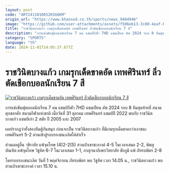 ```yaml
---
layout: post
code: "ART2411010652K5G6KM"
origin_url: "https://www.khaosod.co.th/sports/news_9484946"
image: "https://github.com/user-attachments/assets/f506eb13-3c80-4eaf-baec-227bafb33755"
title: "ราชวินิตบางแก้ว เกมรุกเด็ดขาดอัด เทพศิรินทร์ ลิ่วตัดเชือกบอลนักเรียน 7 สี"
description: "การแข่งขันฟุตบอลนักเรียน 7 คน แชมป์กีฬา 7HD แชมเปียน คัพ 2024 รอบ 8 ทีมสุดท้ายที่ สนามศุภชลาศัย สนามกีฬาแห่งชาติ เมื่อวันที่ 31 ตุลาคม เทพศิรินทร์ แชมป์ปี"
category: "SPORTS"
language: "th"
date: 2024-11-01T14:05:37.677Z
---
```


# ราชวินิตบางแก้ว เกมรุกเด็ดขาดอัด เทพศิรินทร์ ลิ่วตัดเชือกบอลนักเรียน 7 สี

[![ราชวินิตบางแก้ว เกมรุกเด็ดขาดอัด เทพศิรินทร์ ลิ่วตัดเชือกบอลนักเรียน 7 สี](https://www.khaosod.co.th/wpapp/uploads/2024/10/163729.jpg "ราชวินิตบางแก้ว เกมรุกเด็ดขาดอัด เทพศิรินทร์ ลิ่วตัดเชือกบอลนักเรียน 7 สี")](https://www.khaosod.co.th/wpapp/uploads/2024/10/163729.jpg)

การแข่งขันฟุตบอลนักเรียน 7 คน แชมป์กีฬา 7HD แชมเปียน คัพ 2024 รอบ 8 ทีมสุดท้ายที่ สนามศุภชลาศัย สนามกีฬาแห่งชาติ เมื่อวันที่ 31 ตุลาคม เทพศิรินทร์ แชมป์ปี 2022 พบกับ ราชวินิตบางแก้ว แชมป์เก่า 2 สมัย ปี 2005 และ 2007

ผลปรากฎว่าทั้งสองทีมสู้กันสนุก ก่อนจะเป็น ราชวินิตบางแก้ว ที่มีเกมรุกเด็ดขาดกว่าเอาชนะ เทพศิรินทร์ 5-2 ผ่านเข้าสู่รอบรองชนะเลิศได้สำเร็จ

ส่วนผลคู่อื่น วชิราลัย แพ้จุดโทษ (4)2-2(5) สวนป่าเขาชะอางค์ 4-5 ในเวลาเสมอ 2-2, พิชญบัณฑิต แพ้จุดโทษ วิชูทิศ 6-7 ในเวลาเสมอ 1-1, กาญจนาภิเษกวิทยาลัย ชัยภูมิ แพ้ ภัทรบพิตร 2-8

โดยรอบรองชนะเลิศ วันที่ 1 พฤศจิกายน ภัทรบพิตร พบ วิชูทิศ เวลา 14.05 น., ราชวินิตบางแก้ว พบ สวนป่าเขาชะอางค์ เวลา 15.10 น.
